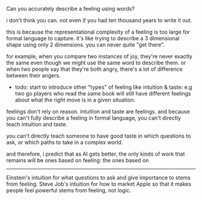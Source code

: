 Can you accurately describe a feeling using words?

i don't think you can. not even if you had ten thousand years to write it out.

this is because the representational complexity of a feeling is too large for formal language to capture. it's like trying to describe a 3 dimensional shape using only 2 dimensions. you can never quite "get there".

for example, when you compare two instances of joy, they're never exactly the same even though we might use the same word to describe them. or when two people say that they're both angry, there's a lot of difference between their angers.
- todo: start to introduce other "types" of feeling like intuition & taste: e.g two go players who read the same book will still have different feelings about what the right move is in a given situation.

feelings don't rely on reason. intuition and taste are feelings. and because you can't fully describe a feeling in formal language, you can't directly teach intuition and taste.

you can't directly teach someone to have good taste in which questions to ask, or which paths to take in a complex world.

and therefore, i predict that as AI gets better, the only kinds of work that remains will be ones based on feeling: the ones based on 





---

Einstein's intuition for what questions to ask and give importance to stems from feeling. Steve Job's intuition for how to market Apple so that it makes people feel powerful stems from feeling, not logic.

